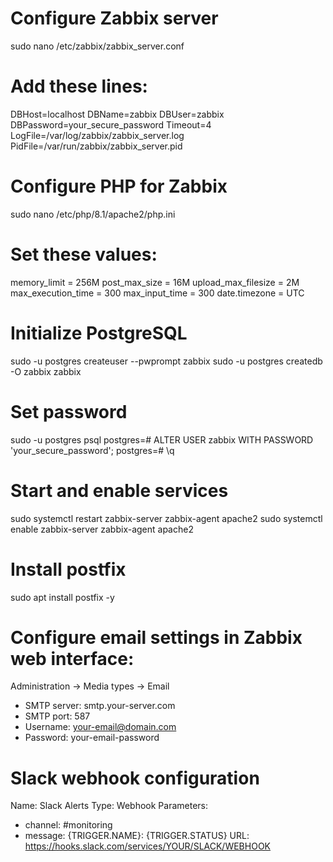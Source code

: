 # Configure Zabbix server
sudo nano /etc/zabbix/zabbix_server.conf

# Add these lines:
DBHost=localhost
DBName=zabbix
DBUser=zabbix
DBPassword=your_secure_password
Timeout=4
LogFile=/var/log/zabbix/zabbix_server.log
PidFile=/var/run/zabbix/zabbix_server.pid

# Configure PHP for Zabbix
sudo nano /etc/php/8.1/apache2/php.ini

# Set these values:
memory_limit = 256M
post_max_size = 16M
upload_max_filesize = 2M
max_execution_time = 300
max_input_time = 300
date.timezone = UTC

# Initialize PostgreSQL
sudo -u postgres createuser --pwprompt zabbix
sudo -u postgres createdb -O zabbix zabbix

# Set password
sudo -u postgres psql
postgres=# ALTER USER zabbix WITH PASSWORD 'your_secure_password';
postgres=# \q

# Start and enable services
sudo systemctl restart zabbix-server zabbix-agent apache2
sudo systemctl enable zabbix-server zabbix-agent apache2

# Install postfix
sudo apt install postfix -y

# Configure email settings in Zabbix web interface:
Administration → Media types → Email
- SMTP server: smtp.your-server.com
- SMTP port: 587
- Username: your-email@domain.com
- Password: your-email-password

# Slack webhook configuration
Name: Slack Alerts
Type: Webhook
Parameters:
  - channel: #monitoring
  - message: {TRIGGER.NAME}: {TRIGGER.STATUS}
URL: https://hooks.slack.com/services/YOUR/SLACK/WEBHOOK
